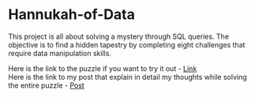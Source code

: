 # Hannukah-of-Data
This project is all about solving a mystery through SQL queries. The objective is to find a hidden tapestry by completing eight challenges that require data manipulation skills.

Here is the link to the puzzle if you want to try it out - [Link](https://hanukkah.bluebird.sh/about/)    
Here is the link to my post that explain in detail my thoughts while solving the entire puzzle - [Post](https://mistryishan.substack.com/p/08f3f517-5789-4647-a0ac-1d0ca643be69) 
